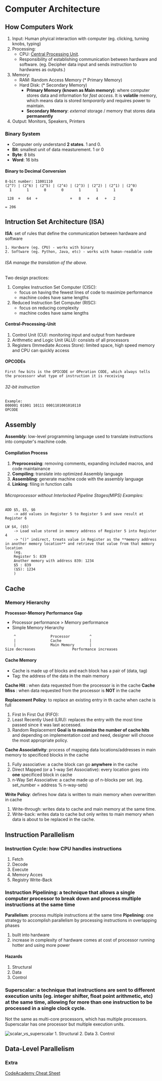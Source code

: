 # Computer Architecture

## How Computers Work
1. Input: Human phyical interaction with computer (eg. clicking, turning knobs, typing)
2. Processing:
    - CPU: [Central Processing Unit](#Central-Processing-Unit).
    - Responsibility of establishing communication between hardware and software. (eg. Decipher data input and sends instruction to hardwares as outputs.)
3. Memory:
    - RAM: Random Access Memory (* Primary Memory)
    - Hard Disk: (* Secondary Memory)
        - **Primary Memory (known as Main memory)**: where computer stores data and information for *fast access*. It is **volatile** memory, which means data is stored *temporarily* and requires power to maintain.
        - **Secondary Memory**: *external* storage / memory that stores data **permanently**
4. Output: Monitors, Speakers, Printers


### Binary System
- Computer only understand **2 states**. 1 and 0.
- **Bit**: smallest unit of data measturement. 1 or 0
- **Byte**: 8 bits
- **Word**: 16 bits

#### Binary to Decimal Conversion
```
8-bit number: 11001110
(2^7) | (2^6) | (2^5) | (2^4) | (2^3) | (2^2) | (2^1) | (2^0)
  1       1       0       0       1       1       1       0

 128  +   64  +               +   8   +   4   +   2

= 206

```


## Intruction Set Architecture (ISA)

**ISA**: set of rules that define the communication between hardware and software

```
1. Hardware (eg. CPU) - works with binary
2. Software (eg. Python, Java, etc) - works with human-readable code
```
###### ISA manage the translation of the above.

Two design practices:
1. Complex Instruction Set Computer (CISC):
    - focus on having the fewest lines of code to maximize performance
    - machine codes have same lengths
2. Reduced Instruction Set Computer (RISC):
    - focus on reducing complexity
    - machine codes have same lengths


#### Central-Processing-Unit
1. Control Unit (CU): monitoring input and output from hardware
2. Arithmetic and Logic Unit (ALU): consists of all processors
3. Registers (Immediate Access Store): limited space, high speed memory and CPU can quickly access

#### OPCODEs
```
First few bits is the OPICODE or OPeration CODE, which always tells the processorr what type of instruction it is receiving
```
###### 32-bit instruction
```
Example:
000001 01001 10111 0001101001010110
OPCODE
```


## Assembly

**Assembly**: low-level programming language used to translate instructions into computer's machine code.

#### Compilation Process
1. **Preprocessing**: removing comments, expanding included macros, and code maintainance
2. **Compiling**: translate into optimized Assembly language
3. **Assembling**: generate machine code with the assembly language
4. **Linking**: filing in function calls

###### Microprocessor without Interlocked Pipeline Stages(MIPS) Examples:
```
ADD $5, $5, $6
    -> add values in Register 5 to Register 5 and save result at Register 6

LW $4, ($5)
    -> Load value stored in memory address of Register 5 into Register 4
    -> "()" indirect, treats value in Register as the **memory address in another memory location** and retrieve that value from that memory location
    (eg.
    Register 5: 839
    Another memory with address 839: 1234
    $5 : 839
    ($5): 1234
    )
```

## Cache
### Memory Hierarchy
**Processor-Memory Performance Gap**
- Processor performance > Memory performance
- Simple Memory Hierarchy
```
    ^                Processor         ^
    |                Cache             |
    |                Main Memory       |
Size decreases                 Performance increases
```
#### Cache Memory
- Cache is made up of blocks and each block has a pair of (data, tag)
- Tag: the address of the data in the main memory


**Cache Hit** : when data requested from the processor is in the cache
**Cache Miss** : when data requested from the processor is **NOT** in the cache

**Replacement Policy**: to replace an existing entry in th cache when cache is full
1. First In First Out (FIFO):
2. Least Recently Used (LRU): replaces the entry with the most time passed since it was last accessed.
3. Random Replacement
**Goal is to maximize the number of cache hits** and depending on implementation cost and need, designer will choose the most appropriate policy.

**Cache Associativity**: process of mapping data locations/addresses in main memory to specificed blocks in the cache
1. Fully associative: a cache block can go **anywhere** in the cache
2. Direct Mapped (or a 1-way Set Associative): every location goes into **one** specificed block in cache
3. n-Way Set Associative: a cache made up of n-blocks per set. (eg. set_number = address % n-way-sets)

**Write Policy**:  defines how data is written to main memory when overwritten in cache
1. Write-through: writes data to cache and main memory at the same time.
2. Write-back: writes data to cache but only writes to main memory when data is about to be replaced in the cache.

## Instruction Parallelism
### Instruction Cycle: how CPU handles instructions
1. Fetch
2. Decode
3. Execute
4. Memory Acces
5. Registry Write-Back

### Instruction Pipelining: a technique that allows a single computer processor to break down and process multiple instructions at the same time
**Parallelism**: process multiple instructions at the same time
**Pipelining**: one strategy to accomplish parallelism by processing instructions in overlapping phases
1. built into hardware
2. increase in complexity of hardware comes at cost of processor running hotter and using more power

#### Hazards
1. Structural
2. Data
3. Control

### Superscalar: a technique that instructions are sent to different execution units (eg. integer shifter, float point arithmetic, etc) at the same time, allowing for more than one instruction to be processed in a single clock cycle.
Not the same as multi-core processors, which has multiple processors. Superscalar has one processor but multiple execution units.

<img alt="scalar_vs_superscalar" src="https://www.researchgate.net/profile/Mostafa-Soliman-5/publication/283345112/figure/fig2/AS:614302499217410@1523472537025/Superscalar-versus-scalar-clock-cycles.png" />
1. Structural
2. Data
3. Control


## Data-Level Parallelism


### Extra
[CodeAcademy Cheat Sheet](https://www.codecademy.com/learn/computer-architecture/modules/intro-to-computer-architecture/cheatsheet)
